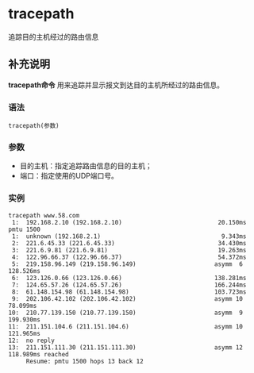 tracepath
===

追踪目的主机经过的路由信息

## 补充说明

**tracepath命令** 用来追踪并显示报文到达目的主机所经过的路由信息。

### 语法  

```
tracepath(参数)
```

### 参数  

*   目的主机：指定追踪路由信息的目的主机；
*   端口：指定使用的UDP端口号。

### 实例  

```
tracepath www.58.com
 1:  192.168.2.10 (192.168.2.10)                           20.150ms pmtu 1500
 1:  unknown (192.168.2.1)                                  9.343ms
 2:  221.6.45.33 (221.6.45.33)                             34.430ms
 3:  221.6.9.81 (221.6.9.81)                               19.263ms
 4:  122.96.66.37 (122.96.66.37)                           54.372ms
 5:  219.158.96.149 (219.158.96.149)                      asymm  6 128.526ms
 6:  123.126.0.66 (123.126.0.66)                          138.281ms
 7:  124.65.57.26 (124.65.57.26)                          166.244ms
 8:  61.148.154.98 (61.148.154.98)                        103.723ms
 9:  202.106.42.102 (202.106.42.102)                      asymm 10  78.099ms
10:  210.77.139.150 (210.77.139.150)                      asymm  9 199.930ms
11:  211.151.104.6 (211.151.104.6)                        asymm 10 121.965ms
12:  no reply
13:  211.151.111.30 (211.151.111.30)                      asymm 12 118.989ms reached
     Resume: pmtu 1500 hops 13 back 12
```


<!-- Linux命令行搜索引擎：https://jaywcjlove.github.io/linux-command/ -->